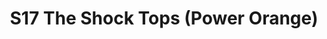 ---
title: S17 The Shock Tops (Power Orange)
permalink: "/teams/s17-power-orange"
members:
- Javi de Diego - Captain
- Jim Connolly - QB
- Alex Payne
- Brian Hotchkiss
- Edgar Chavez
- Eric Taylor
- Kanika Richardson
- Keaton Fedak
- Marc Knobbe
- Michael Fields
- OJ
- Paul Guequierre
- Paul Plasencia
teamid: 6701
name: S17 The Shock Tops
color: Power Orange
division: ''
---